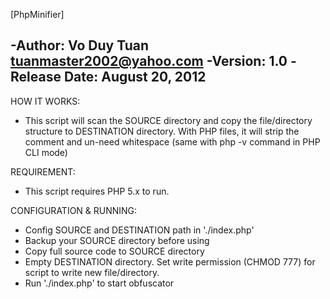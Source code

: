 [PhpMinifier]

-Author: Vo Duy Tuan <tuanmaster2002@yahoo.com>
-Version: 1.0
-Release Date: August 20, 2012
------------------------------
HOW IT WORKS:
 - This script will scan the SOURCE directory and copy the file/directory structure to DESTINATION directory. With PHP files, it will strip the comment and un-need whitespace (same with php -v command in PHP CLI mode)

REQUIREMENT:
 - This script requires PHP 5.x to run.

CONFIGURATION & RUNNING:
 - Config SOURCE and DESTINATION path in './index.php'
 - Backup your SOURCE directory before using
 - Copy full source code to SOURCE directory
 - Empty DESTINATION directory. Set write permission (CHMOD 777) for script to write new file/directory.
 - Run './index.php' to start obfuscator